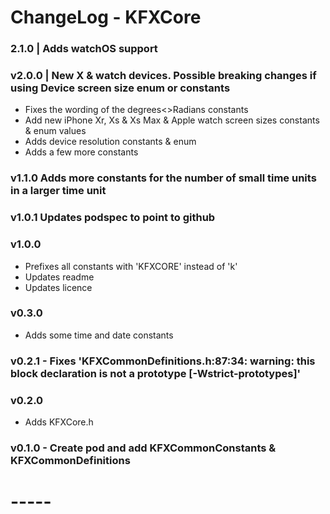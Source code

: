
# ChangeLog - KFXCore

### 2.1.0 | Adds watchOS support

### v2.0.0 | New X & watch devices. Possible breaking changes if using Device screen size enum or constants 
- Fixes the wording of the degrees<>Radians constants
- Add new iPhone Xr, Xs & Xs Max & Apple watch screen sizes constants & enum values
- Adds device resolution constants & enum
- Adds a few more constants

### v1.1.0 Adds more constants for the number of small time units in a larger time unit

### v1.0.1 Updates podspec to point to github

### v1.0.0
- Prefixes all constants with 'KFXCORE' instead of 'k'
- Updates readme
- Updates licence

### v0.3.0
- Adds some time and date constants

### v0.2.1 - Fixes 'KFXCommonDefinitions.h:87:34: warning: this block declaration is not a prototype [-Wstrict-prototypes]'

### v0.2.0
- Adds KFXCore.h

### v0.1.0 - Create pod and add KFXCommonConstants & KFXCommonDefinitions

# -----
